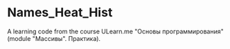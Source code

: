 # Names_Heat_Hist
A learning code from the course ULearn.me "Основы программирования" (module "Массивы". Практика).
